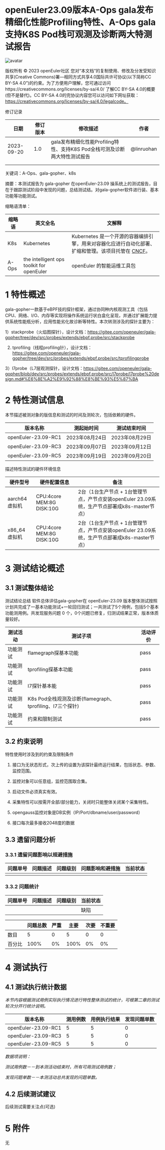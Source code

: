 # openEuler23.09版本A-Ops gala发布精细化性能Profiling特性、A-Ops gala支持K8S Pod栈可观测及诊断两大特测试报告

![avatar](../../images/openEuler.png)

版权所有 © 2023  openEuler社区
 您对“本文档”的复制使用、修改及分发受知识共享(Creative Commons)署—相同方式共享4.0国际共许可协议(以下简称CC BY-SA 4.0”)的约束。为了方便用户理解，您可通过访问https://creativecommons.org/licenses/by-sa/4.0/ 了解CC BY-SA 4.0的概要 (但不是替代)。CC BY-SA 4.0的完协议内容您可以访问如下网址获取：https://creativecommons.org/licenses/by-sa/4.0/legalcode。

修订记录

| 日期       | 修订   版本 | 修改描述                                                     | 作者       |
| ---------- | ----------- | ------------------------------------------------------------ | ---------- |
| 2023-09-20 | 1.0         | gala发布精细化性能Profiling特性、支持K8S Pod全栈可测及诊断两大特性测试报告 | @linruohan |
|            |             |                                                              |            |
|            |             |                                                              |            |

 关键词：A-Ops、gala-gopher、k8s

 

摘要：本测试报告为 gala-gopher 在openEuler-23.09 操系统上的测试报告，目在于跟踪测试阶段中发现的问题，总结测试结。对gala-gopher软件进行装、基本功能等功能测试。

 

缩略语清单：

| 缩略语 | 英文全名                                  | 文解释                                                     |
| ------ | ----------------------------------------- | ------------------------------------------------------------ |
| K8s    | Kubernetes                                | Kubernetes 是一个开源的容器编排引擎，用来对容器化应进行自动化部署、 扩缩和管理。该项目托管在 [CNCF](https://www.cncf.io/about)。 |
| A-Ops  | the intelligent ops toolkit for openEuler | openEuler 的智能运维工具包                                   |

# 1     特性概述

gala-gopher一款基于eBPF技的探针框架，通过协同种内核观测工具（包括CPU、网络、I/O、内存等实现将操作系统运行状白盒化呈现，并通过扩展能力提供系统性能瓶分析，应用性能劣化故诊断等特性。本次转测涉及的探针主要为：

1）stackprobe（火焰图探针），设计文档：https://gitee.com/openeuler/gala-gopher/tree/dev/src/probes/extends/ebpf.probe/src/stackprobe

2) tprofiling（线程profiling针），设计文档：https://gitee.com/openeuler/gala-gopher/tree/dev/src/probes/extends/ebpf.probe/src/tprofilingprobe

3）l7probe（L7层观测探针，设计文档：https://gitee.com/openeuler/gala-gopher/blob/dev/src/probes/extends/ebpf.probe/src/l7probe/l7probe%20design.md#%E6%8E%A2%E9%92%88%E8%BE%93%E5%87%BA



# 2     特性测试信息

本节描述被测对象的版信息和测试的时间及测轮次，包括依赖的硬件。

| 版本名称            | 测起始时间   | 测试结束时间   |
| ------------------- | -------------- | -------------- |
| openEuler-23.09-RC1 | 2023年08月24日 | 2023年08月29日 |
| openEuler-23.09-RC3 | 2023年09月07日 | 2023年09月12日 |
| openEuler-23.09-RC5 | 2023年09月19日 | 2023年09月20日 |

描述特性测试的硬件环境信息

| 硬件型号       | 硬件配置信息              | 备注                                                         |
| -------------- | ------------------------- | ------------------------------------------------------------ |
| aarch64 虚拟机 | CPU:4core MEM:8G DISK:10G | 2台（1台生产节点 + 1台管理节点，产节点安装openEuler 23.09系统，生产节点部署成k8s-master节点） |
| x86_64 虚拟机  | CPU:4core MEM:8G DISK:10G | 2台（1台生产节点 + 1台管理节点，产节点安装openEuler 23.09系统，生产节点部署成k8s-master节点） |

# 3     测试结论概述

## 3.1   测试整体结论

测试结论总结
软件总体评估gala-gopher在 openEuler-23.09 版本整体测试按照计划共完成了一基本功能测试+一轮回归测试；一共测试了5个用例，包括5个基本功能测用例。共发现服务问题 0 个，0个问题已修复，归测试结果正常，版本体质量较好。

| 测试活动 | 测试子项                                                    | 活动评价 |
| -------- | ----------------------------------------------------------- | -------- |
| 功能测试 | flamegraph探基本功能                                      | pass     |
| 功能测试 | tprofiling探基本功能                                      | pass     |
| 功能测试 | l7探针基本能                                              | pass     |
| 功能测试 | K8s Pod全栈观测及诊断(flamegraph、tprofiling、l7三个探针) | pass     |
| 功能测试 | 约束和限制测试                                              | pass     |

## 3.2   约束说明

特性使用时涉及到的约束及限制条件

1. 接口为无状态形式，次上传的设置为该探针最终运行结果，包括状态、参数、监控范围。

2. 监控对象可以任意组，监控范围取合集。

3. 启动文件必须真实有效。
4. 采集特性可以按需开全部/部分能力，关闭时只能整体关闭某个采集特性。
5. opengauss监控对象是DB实例（IP/Port/dbname/user/password）
6. 接口每次最多接收2048度的数据

## 3.3   遗留问题分析

### 3.3.1 遗留问题影响以规避措施

| 问题单号 | 问题描述 | 问题级别 | 问题影响和避措施 | 当前状态 |
| -------- | -------- | -------- | ------------------ | -------- |
|          |          |          |                    |          |

### 3.3.2 问题统计
| 问题单号 | 问题描述 | 问题级别 | 当前状态 |
| -------- | -------- | -------- | -------- |
|          |          |          | 缺陷     |


|        | 问题总数 | 严重 | 主要 | 次要 | 不重要 |
| ------ | -------- | ---- | ---- | ---- | ------ |
| 数目   | 5        | 0    | 5    | 0    | 0      |
| 百分比 | 100%     | 0%   | 100% | 0%   | 0%     |

# 4     测试执行

## 4.1   测试执行统计数据

*本节内容根据测试用例实际执行情况进行特性整体测试的统计，可根第二章的测试轮次分开行统计说明。*

| 版本名称            | 测用例数 | 用例执行结果 | 发现问题单数 |
| ------------------- | ---------- | ------------ | ------------ |
| openEuler-23.09-RC1 | 5          | 5            | 0            |
| openEuler-23.09-RC3 | 5          | 5            | 0            |
| openEuler-23.09-RC5 | 5          | 5            | 0            |

*数据项说明：*

*测试用例数－－到本测活动结束时，所有可用测试用例数；*

*发现问题单数－－本测活动总共发现的问题单数。*

## 4.2   后续测试建议

后续测试需要关注点(可选)

# 5     附件

无
